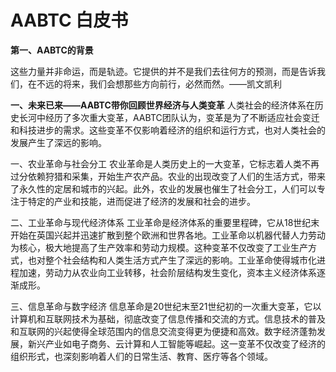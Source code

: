 # AABTC 白皮书
**第一、AABTC的背景**

这些力量并非命运，而是轨迹。它提供的并不是我们去往何方的预测，而是告诉我们，在不远的将来，我们会想那些方向前行，必然而然。——凯文凯利

**一、未来已来——AABTC带你回顾世界经济与人类变革**
人类社会的经济体系在历史长河中经历了多次重大变革，AABTC团队认为，变革是为了不断适应社会变迁和科技进步的需求。这些变革不仅影响着经济的组织和运行方式，也对人类社会的发展产生了深远的影响。

一、农业革命与社会分工
农业革命是人类历史上的一大变革，它标志着人类不再过分依赖狩猎和采集，开始生产农产品。农业的出现改变了人们的生活方式，带来了永久性的定居和城市的兴起。此外，农业的发展也催生了社会分工，人们可以专注于特定的产业和技能，进而促进了经济的发展和社会的进步。

二、工业革命与现代经济体系
工业革命是经济体系的重要里程碑，它从18世纪末开始在英国兴起并迅速扩散到整个欧洲和世界各地。工业革命以机器代替人力劳动为核心，极大地提高了生产效率和劳动力规模。这种变革不仅改变了工业生产方式，也对整个社会结构和人类生活方式产生了深远的影响。工业革命使得城市化进程加速，劳动力从农业向工业转移，社会阶层结构发生变化，资本主义经济体系逐渐成形。

三、信息革命与数字经济
信息革命是20世纪末至21世纪初的一次重大变革，它以计算机和互联网技术为基础，彻底改变了信息传播和交流的方式。信息技术的普及和互联网的兴起使得全球范围内的信息交流变得更为便捷和高效。数字经济蓬勃发展，新兴产业如电子商务、云计算和人工智能等崛起。这一变革不仅改变了经济的组织形式，也深刻影响着人们的日常生活、教育、医疗等各个领域。
